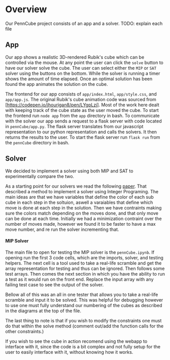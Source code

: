 # Overview
Our PennCube project consists of an app and a solver.
TODO: explain each file

## App
Our app shows a realistic 3D-rendered Rubik's cube which can be controlled via the mouse.
At any point the user can click the `solve` button to have our solver solve the cube.
The user can select either the `MIP` or `SAT` solver using the buttons on the bottom. 
While the solver is running a timer shows the amount of time elapsed.
Once an optimal solution has been found the app animates the solution on the cube.

The frontend for our app consists of `app/index.html`, `app/style.css`, and `app/app.js`.
The original Rubik's cube animation code was sourced from [https://codepen.io/jhourigan8/pen/LYgpLzj].
Most of the work here dealt with keeping track of the cube state as the user moved the cube.
To start the frontend run `node app` from the `app` directory in bash.
To communicate with the solver our app sends a request to a flask server with code located in `pennCube/app.py`.
The flask server translates from our javascript representation to our python representation and calls the solvers.
It then returns the results to the user.
To start the flask server run `flask run` from the `pennCube` directory in bash.




## Solver
We decided to implement a solver using both MIP and SAT to experimentally compare the two.

As a starting point for our solvers we read the following [paper](http://www.m-hikari.com/imf-password2009/45-48-2009/aksopIMF45-48-2009-2.pdf). That described a method to implement a solver using Integer Programing. The main ideas are that we have variables that define the color of each sub cube in
each step in the soltuion, aswell a varaiables that define which move is done at each step in the solution. Then we have contraints making sure the colors match depending on the moves done, and that only move can be done at each time. Initially we had a minimization contraint over the number of moves made, however we found it to be faster to have a max move number, and re run the solver incrementing that.

#### MIP Solver
The main file to open for testing the MIP solver is the `pennCube.ipynb`. If opening run the first 3 code cells, 
which are the imports, solver, and testing helpers. The next cell is a tool used to take a real-life scramble and get the array representation for testing
and thus can be ignored. Then follows some test arrays. Then comes the next section in which you have the ability to run a test as it would run on the front end. 
Replace the input array with any failing test case to see the output of the solver. 

Bellow all of this was an all in one tester that allows you to take a real-life scramble and input it to be solved. This was helpful for debugging however 
to use one must fully understand our numbering of the cubes as described in the diagrams at the top of the file. 

The last thing to note is that if you wish to modify the constraints one must do that within the solve method (comment out/add the function
calls for the other constraints.) 

If you wish to see the cube in action recomend using the webapp to interface with it, since the code is a bit complex and not fully setup for the 
user to easily interface with it, without knowing how it works.




